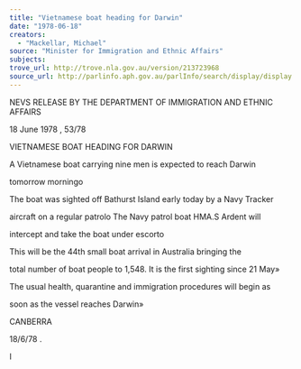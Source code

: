 ```yaml
---
title: "Vietnamese boat heading for Darwin"
date: "1978-06-18"
creators:
  - "Mackellar, Michael"
source: "Minister for Immigration and Ethnic Affairs"
subjects:
trove_url: http://trove.nla.gov.au/version/213723968
source_url: http://parlinfo.aph.gov.au/parlInfo/search/display/display.w3p;query=Id%3A%22media/pressrel/HPR08003571%22
---
```


 NEVS RELEASE BY THE DEPARTMENT OF IMMIGRATION AND ETHNIC AFFAIRS 

 18 June 1978 ,  53/78

 VIETNAMESE BOAT HEADING FOR DARWIN

 A  Vietnamese boat carrying nine men is expected to reach Darwin 

 tomorrow morningo

 The boat was sighted off Bathurst Island early today by a Navy Tracker 

 aircraft on a regular patrolo The Navy patrol boat HMA.S Ardent will 

 intercept and take the boat under escorto

 This will be the 44th small boat arrival in Australia bringing the 

 total number of boat people to 1,548. It is the first sighting since 21 May»

 The usual health, quarantine and immigration procedures will begin as 

 soon as the vessel reaches Darwin»

 CANBERRA

 18/6/78 .

 I

